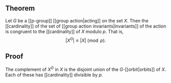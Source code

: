 ## Theorem
Let $G$ be a [[p-group]] [[group action|acting]] on the set $X$. Then the [[cardinality]] of the set of [[group action invariants|invariants]] of the action is congruent to the [[cardinality]] of $X$ modulo $p$. That is,
$$|X^G| \equiv |X| \pmod p.$$
## Proof
The complement of $X^G$ in $X$ is the disjoint union of the $G$-[[orbit|orbits]] of $X$. Each of these has [[cardinality]] divisible by $p$.